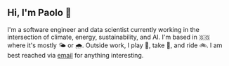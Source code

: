 ## Hi, I'm Paolo 👋

I'm a software engineer and data scientist currently working in the intersection of climate, energy, sustainability, and AI. I'm based in 🇸🇬 where it's mostly 🌤️ or 🌧️. Outside work, I play 🎾, take 📸, and ride 🚲. I am best reached via [email](joshuaacilo.13@gmail.com) for anything interesting.

<!--
**jpacil0/jpacil0** is a ✨ _special_ ✨ repository because its `README.md` (this file) appears on your GitHub profile.

Here are some ideas to get you started:

- 🔭 I’m currently working on ...
- 🌱 I’m currently learning ...
- 👯 I’m looking to collaborate on ...
- 🤔 I’m looking for help with ...
- 💬 Ask me about ...
- 📫 How to reach me: ...
- 😄 Pronouns: ...
- ⚡ Fun fact: ...
-->

